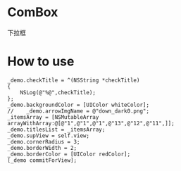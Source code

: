 ComBox
======

下拉框
  
How to use
======

    _demo.checkTitle = ^(NSString *checkTitle)
    {
        NSLog(@"%@",checkTitle);
    };
    _demo.backgroundColor = [UIColor whiteColor];
    //    _demo.arrowImgName = @"down_dark0.png";
    _itemsArray = [NSMutableArray arrayWithArray:@[@"1",@"1",@"1",@"13",@"12",@"11",]];
    _demo.titlesList = _itemsArray;
    _demo.supView = self.view;
    _demo.cornerRadius = 3;
    _demo.borderWidth = 2;
    _demo.borderColor = [UIColor redColor];
    [_demo commitForView];
